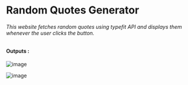 # Random Quotes Generator
###### This website fetches random quotes using typefit API and displays them whenever the user clicks the button.

#### Outputs :

![image](https://user-images.githubusercontent.com/84489096/176395148-25597c7d-5fc3-48cb-ab2c-43cab2af5bf6.png)

![image](https://user-images.githubusercontent.com/84489096/176395890-ec617bce-9823-460d-99c1-ce9f12eae10f.png)
